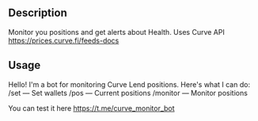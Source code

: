 ## Description
Monitor you positions and get alerts about Health. Uses Curve API https://prices.curve.fi/feeds-docs

## Usage
Hello! I'm a bot for monitoring Curve Lend positions.
Here's what I can do:
/set — Set wallets
/pos — Current positions
/monitor — Monitor positions

You can test it here https://t.me/curve_monitor_bot
